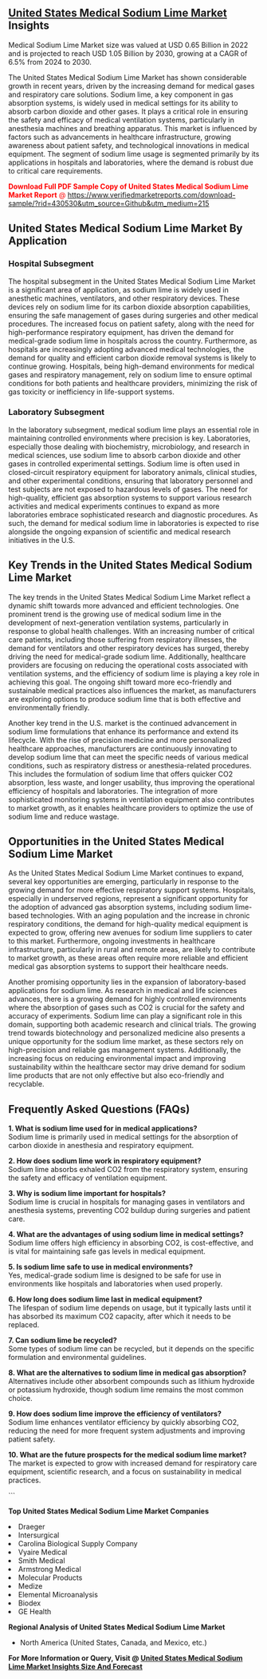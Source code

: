 <h2><a href="https://www.verifiedmarketreports.com/download-sample/?rid=430530&amp;utm_source=Github&amp;utm_medium=215" target="_blank">United States Medical Sodium Lime Market</a> Insights</h2><p>Medical Sodium Lime Market size was valued at USD 0.65 Billion in 2022 and is projected to reach USD 1.05 Billion by 2030, growing at a CAGR of 6.5% from 2024 to 2030.</p><p><p>The United States Medical Sodium Lime Market has shown considerable growth in recent years, driven by the increasing demand for medical gases and respiratory care solutions. Sodium lime, a key component in gas absorption systems, is widely used in medical settings for its ability to absorb carbon dioxide and other gases. It plays a critical role in ensuring the safety and efficacy of medical ventilation systems, particularly in anesthesia machines and breathing apparatus. This market is influenced by factors such as advancements in healthcare infrastructure, growing awareness about patient safety, and technological innovations in medical equipment. The segment of sodium lime usage is segmented primarily by its applications in hospitals and laboratories, where the demand is robust due to critical care requirements. <p><span class=""><span style="color: #ff0000;"><strong>Download Full PDF Sample Copy of United States Medical Sodium Lime Market Report</strong> @ </span><a href="https://www.verifiedmarketreports.com/download-sample/?rid=430530&amp;utm_source=Github&amp;utm_medium=215" target="_blank">https://www.verifiedmarketreports.com/download-sample/?rid=430530&amp;utm_source=Github&amp;utm_medium=215</a></span></p></p><h2>United States Medical Sodium Lime Market By Application</h2><h3>Hospital Subsegment</h3><p>The hospital subsegment in the United States Medical Sodium Lime Market is a significant area of application, as sodium lime is widely used in anesthetic machines, ventilators, and other respiratory devices. These devices rely on sodium lime for its carbon dioxide absorption capabilities, ensuring the safe management of gases during surgeries and other medical procedures. The increased focus on patient safety, along with the need for high-performance respiratory equipment, has driven the demand for medical-grade sodium lime in hospitals across the country. Furthermore, as hospitals are increasingly adopting advanced medical technologies, the demand for quality and efficient carbon dioxide removal systems is likely to continue growing. Hospitals, being high-demand environments for medical gases and respiratory management, rely on sodium lime to ensure optimal conditions for both patients and healthcare providers, minimizing the risk of gas toxicity or inefficiency in life-support systems.</p><h3>Laboratory Subsegment</h3><p>In the laboratory subsegment, medical sodium lime plays an essential role in maintaining controlled environments where precision is key. Laboratories, especially those dealing with biochemistry, microbiology, and research in medical sciences, use sodium lime to absorb carbon dioxide and other gases in controlled experimental settings. Sodium lime is often used in closed-circuit respiratory equipment for laboratory animals, clinical studies, and other experimental conditions, ensuring that laboratory personnel and test subjects are not exposed to hazardous levels of gases. The need for high-quality, efficient gas absorption systems to support various research activities and medical experiments continues to expand as more laboratories embrace sophisticated research and diagnostic procedures. As such, the demand for medical sodium lime in laboratories is expected to rise alongside the ongoing expansion of scientific and medical research initiatives in the U.S.</p><h2>Key Trends in the United States Medical Sodium Lime Market</h2><p>The key trends in the United States Medical Sodium Lime Market reflect a dynamic shift towards more advanced and efficient technologies. One prominent trend is the growing use of medical sodium lime in the development of next-generation ventilation systems, particularly in response to global health challenges. With an increasing number of critical care patients, including those suffering from respiratory illnesses, the demand for ventilators and other respiratory devices has surged, thereby driving the need for medical-grade sodium lime. Additionally, healthcare providers are focusing on reducing the operational costs associated with ventilation systems, and the efficiency of sodium lime is playing a key role in achieving this goal. The ongoing shift toward more eco-friendly and sustainable medical practices also influences the market, as manufacturers are exploring options to produce sodium lime that is both effective and environmentally friendly.</p><p>Another key trend in the U.S. market is the continued advancement in sodium lime formulations that enhance its performance and extend its lifecycle. With the rise of precision medicine and more personalized healthcare approaches, manufacturers are continuously innovating to develop sodium lime that can meet the specific needs of various medical conditions, such as respiratory distress or anesthesia-related procedures. This includes the formulation of sodium lime that offers quicker CO2 absorption, less waste, and longer usability, thus improving the operational efficiency of hospitals and laboratories. The integration of more sophisticated monitoring systems in ventilation equipment also contributes to market growth, as it enables healthcare providers to optimize the use of sodium lime and reduce wastage.</p><h2>Opportunities in the United States Medical Sodium Lime Market</h2><p>As the United States Medical Sodium Lime Market continues to expand, several key opportunities are emerging, particularly in response to the growing demand for more effective respiratory support systems. Hospitals, especially in underserved regions, represent a significant opportunity for the adoption of advanced gas absorption systems, including sodium lime-based technologies. With an aging population and the increase in chronic respiratory conditions, the demand for high-quality medical equipment is expected to grow, offering new avenues for sodium lime suppliers to cater to this market. Furthermore, ongoing investments in healthcare infrastructure, particularly in rural and remote areas, are likely to contribute to market growth, as these areas often require more reliable and efficient medical gas absorption systems to support their healthcare needs.</p><p>Another promising opportunity lies in the expansion of laboratory-based applications for sodium lime. As research in medical and life sciences advances, there is a growing demand for highly controlled environments where the absorption of gases such as CO2 is crucial for the safety and accuracy of experiments. Sodium lime can play a significant role in this domain, supporting both academic research and clinical trials. The growing trend towards biotechnology and personalized medicine also presents a unique opportunity for the sodium lime market, as these sectors rely on high-precision and reliable gas management systems. Additionally, the increasing focus on reducing environmental impact and improving sustainability within the healthcare sector may drive demand for sodium lime products that are not only effective but also eco-friendly and recyclable.</p><h2>Frequently Asked Questions (FAQs)</h2><p><strong>1. What is sodium lime used for in medical applications?</strong><br>Sodium lime is primarily used in medical settings for the absorption of carbon dioxide in anesthesia and respiratory equipment.</p><p><strong>2. How does sodium lime work in respiratory equipment?</strong><br>Sodium lime absorbs exhaled CO2 from the respiratory system, ensuring the safety and efficacy of ventilation equipment.</p><p><strong>3. Why is sodium lime important for hospitals?</strong><br>Sodium lime is crucial in hospitals for managing gases in ventilators and anesthesia systems, preventing CO2 buildup during surgeries and patient care.</p><p><strong>4. What are the advantages of using sodium lime in medical settings?</strong><br>Sodium lime offers high efficiency in absorbing CO2, is cost-effective, and is vital for maintaining safe gas levels in medical equipment.</p><p><strong>5. Is sodium lime safe to use in medical environments?</strong><br>Yes, medical-grade sodium lime is designed to be safe for use in environments like hospitals and laboratories when used properly.</p><p><strong>6. How long does sodium lime last in medical equipment?</strong><br>The lifespan of sodium lime depends on usage, but it typically lasts until it has absorbed its maximum CO2 capacity, after which it needs to be replaced.</p><p><strong>7. Can sodium lime be recycled?</strong><br>Some types of sodium lime can be recycled, but it depends on the specific formulation and environmental guidelines.</p><p><strong>8. What are the alternatives to sodium lime in medical gas absorption?</strong><br>Alternatives include other absorbent compounds such as lithium hydroxide or potassium hydroxide, though sodium lime remains the most common choice.</p><p><strong>9. How does sodium lime improve the efficiency of ventilators?</strong><br>Sodium lime enhances ventilator efficiency by quickly absorbing CO2, reducing the need for more frequent system adjustments and improving patient safety.</p><p><strong>10. What are the future prospects for the medical sodium lime market?</strong><br>The market is expected to grow with increased demand for respiratory care equipment, scientific research, and a focus on sustainability in medical practices.</p>```</p><p><strong>Top United States Medical Sodium Lime Market Companies</strong></p><div data-test-id=""><p><li>Draeger</li><li> Intersurgical</li><li> Carolina Biological Supply Company</li><li> Vyaire Medical</li><li> Smith Medical</li><li> Armstrong Medical</li><li> Molecular Products</li><li> Medize</li><li> Elemental Microanalysis</li><li> Biodex</li><li> GE Health</li></p><div><strong>Regional Analysis of&nbsp;United States Medical Sodium Lime Market</strong></div><ul><li dir="ltr"><p dir="ltr">North America&nbsp;(United States, Canada, and Mexico, etc.)</p></li></ul><p><strong>For More Information or Query, Visit @&nbsp;</strong><strong><a href="https://www.verifiedmarketreports.com/product/medical-sodium-lime-market/?utm_source=Github&amp;utm_medium=215" target="_blank">United States Medical Sodium Lime Market Insights Size And Forecast</a></strong></p></div>
